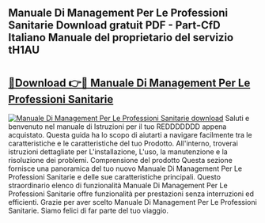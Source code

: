 ## Manuale Di Management Per Le Professioni Sanitarie Download gratuit PDF - Part-CfD Italiano Manuale del proprietario del servizio tH1AU

# <h2><a href="http://df9vs4g.blite.top/?on=Manuale+Di+Management+Per+Le+Professioni+Sanitarie">🔗Download 👉🔴 Manuale Di Management Per Le Professioni Sanitarie</a></h2>

[![Manuale Di Management Per Le Professioni Sanitarie download](https://i.imgur.com/lujVjoI.png)](http://df9vs4g.blite.top/?on=Manuale+Di+Management+Per+Le+Professioni+Sanitarie)
Saluti e benvenuto nel manuale di Istruzioni per il tuo REDDDDDDD appena acquistato. Questa guida ha lo scopo di aiutarti a navigare facilmente tra le caratteristiche e le caratteristiche del tuo Prodotto. All'interno, troverai istruzioni dettagliate per L'installazione, L'uso, la manutenzione e la risoluzione dei problemi. Comprensione del prodotto Questa sezione fornisce una panoramica del tuo nuovo Manuale Di Management Per Le Professioni Sanitarie e delle sue caratteristiche principali. Questo straordinario elenco di funzionalità Manuale Di Management Per Le Professioni Sanitarie offre funzionalità per prestazioni senza interruzioni ed efficienti. Grazie per aver scelto Manuale Di Management Per Le Professioni Sanitarie. Siamo felici di far parte del tuo viaggio.
